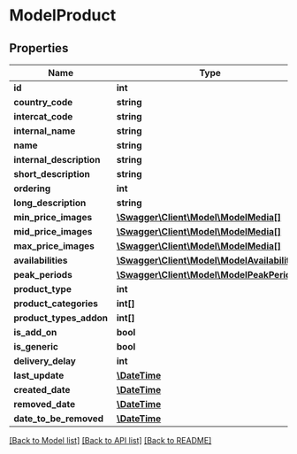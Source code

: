 # ModelProduct

## Properties
Name | Type | Description | Notes
------------ | ------------- | ------------- | -------------
**id** | **int** |  | [optional] 
**country_code** | **string** |  | [optional] 
**intercat_code** | **string** |  | [optional] 
**internal_name** | **string** |  | [optional] 
**name** | **string** |  | [optional] 
**internal_description** | **string** |  | [optional] 
**short_description** | **string** |  | [optional] 
**ordering** | **int** |  | [optional] 
**long_description** | **string** |  | [optional] 
**min_price_images** | [**\Swagger\Client\Model\ModelMedia[]**](ModelMedia.md) |  | [optional] 
**mid_price_images** | [**\Swagger\Client\Model\ModelMedia[]**](ModelMedia.md) |  | [optional] 
**max_price_images** | [**\Swagger\Client\Model\ModelMedia[]**](ModelMedia.md) |  | [optional] 
**availabilities** | [**\Swagger\Client\Model\ModelAvailability[]**](ModelAvailability.md) |  | [optional] 
**peak_periods** | [**\Swagger\Client\Model\ModelPeakPeriod[]**](ModelPeakPeriod.md) |  | [optional] 
**product_type** | **int** |  | [optional] 
**product_categories** | **int[]** |  | [optional] 
**product_types_addon** | **int[]** |  | [optional] 
**is_add_on** | **bool** |  | [optional] 
**is_generic** | **bool** |  | [optional] 
**delivery_delay** | **int** |  | [optional] 
**last_update** | [**\DateTime**](\DateTime.md) |  | [optional] 
**created_date** | [**\DateTime**](\DateTime.md) |  | [optional] 
**removed_date** | [**\DateTime**](\DateTime.md) |  | [optional] 
**date_to_be_removed** | [**\DateTime**](\DateTime.md) |  | [optional] 

[[Back to Model list]](../README.md#documentation-for-models) [[Back to API list]](../README.md#documentation-for-api-endpoints) [[Back to README]](../README.md)


